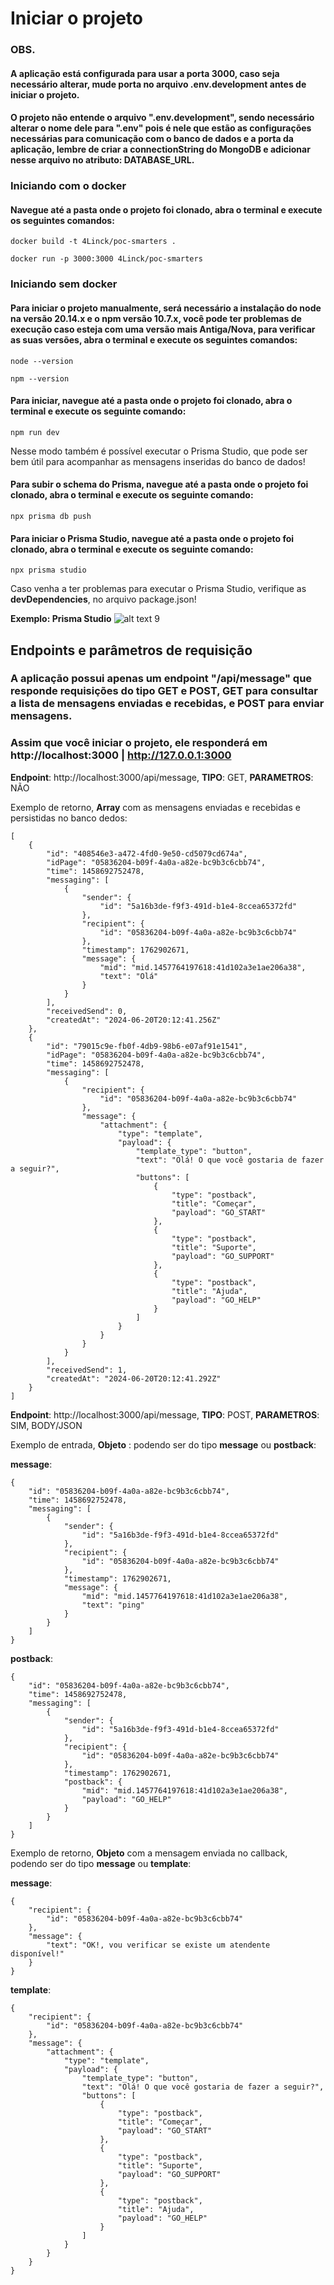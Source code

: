 # Iniciar o projeto

### OBS.
#### A aplicação está configurada para usar a porta 3000, caso seja necessário alterar, mude porta no arquivo .env.development antes de iniciar o projeto.
#### O projeto não entende o arquivo ".env.development", sendo necessário alterar o nome dele para ".env" pois é nele que estão as configurações necessárias para comunicação com o banco de dados e a porta da aplicação, lembre de criar a connectionString do MongoDB e adicionar nesse arquivo no atributo: DATABASE_URL.

### Iniciando com o docker
#### Navegue até a pasta onde o projeto foi clonado, abra o terminal e execute os seguintes comandos:

```
docker build -t 4Linck/poc-smarters .

docker run -p 3000:3000 4Linck/poc-smarters
```

### Iniciando sem docker
#### Para iniciar o projeto manualmente, será necessário a instalação do node na versão 20.14.x e o npm versão 10.7.x, você pode ter problemas de execução caso esteja com uma versão mais Antiga/Nova, para verificar as suas versões, abra o terminal e execute os seguintes comandos: 

```
node --version

npm --version
```

#### Para iniciar, navegue até a pasta onde o projeto foi clonado, abra o terminal e execute os seguinte comando:
```
npm run dev
```

Nesse modo também é possível executar o Prisma Studio, que pode ser bem útil para acompanhar as mensagens inseridas do banco de dados!

#### Para subir o schema do Prisma, navegue até a pasta onde o projeto foi clonado, abra o terminal e execute os seguinte comando:
```
npx prisma db push
```

#### Para iniciar o Prisma Studio, navegue até a pasta onde o projeto foi clonado, abra o terminal e execute os seguinte comando:
```
npx prisma studio
```

Caso venha a ter problemas para executar o Prisma Studio, verifique as **devDependencies**, no arquivo package.json!

**Exemplo: Prisma Studio**
![alt text](image.png)
9
## Endpoints e parâmetros de requisição
### A aplicação possui apenas um endpoint "/api/message" que responde requisições do tipo GET e POST, GET para consultar a lista de mensagens enviadas e recebidas, e POST para enviar mensagens.

### Assim que você iniciar o projeto, ele responderá em http://localhost:3000 | http://127.0.0.1:3000

**Endpoint**: http://localhost:3000/api/message, **TIPO**: GET, **PARAMETROS**: NÃO

Exemplo de retorno, **Array** com as mensagens enviadas e recebidas e persistidas no banco dedos:

```
[
    {
        "id": "408546e3-a472-4fd0-9e50-cd5079cd674a",
        "idPage": "05836204-b09f-4a0a-a82e-bc9b3c6cbb74",
        "time": 1458692752478,
        "messaging": [
            {
                "sender": {
                    "id": "5a16b3de-f9f3-491d-b1e4-8ccea65372fd"
                },
                "recipient": {
                    "id": "05836204-b09f-4a0a-a82e-bc9b3c6cbb74"
                },
                "timestamp": 1762902671,
                "message": {
                    "mid": "mid.1457764197618:41d102a3e1ae206a38",
                    "text": "Olá"
                }
            }
        ],
        "receivedSend": 0,
        "createdAt": "2024-06-20T20:12:41.256Z"
    },
    {
        "id": "79015c9e-fb0f-4db9-98b6-e07af91e1541",
        "idPage": "05836204-b09f-4a0a-a82e-bc9b3c6cbb74",
        "time": 1458692752478,
        "messaging": [
            {
                "recipient": {
                    "id": "05836204-b09f-4a0a-a82e-bc9b3c6cbb74"
                },
                "message": {
                    "attachment": {
                        "type": "template",
                        "payload": {
                            "template_type": "button",
                            "text": "Olá! O que você gostaria de fazer a seguir?",
                            "buttons": [
                                {
                                    "type": "postback",
                                    "title": "Começar",
                                    "payload": "GO_START"
                                },
                                {
                                    "type": "postback",
                                    "title": "Suporte",
                                    "payload": "GO_SUPPORT"
                                },
                                {
                                    "type": "postback",
                                    "title": "Ajuda",
                                    "payload": "GO_HELP"
                                }
                            ]
                        }
                    }
                }
            }
        ],
        "receivedSend": 1,
        "createdAt": "2024-06-20T20:12:41.292Z"
    }
]
```

**Endpoint**: http://localhost:3000/api/message, **TIPO**: POST, **PARAMETROS**: SIM, BODY/JSON

Exemplo de entrada, **Objeto** : podendo ser do tipo **message** ou **postback**:

**message**:
```
{
    "id": "05836204-b09f-4a0a-a82e-bc9b3c6cbb74",
    "time": 1458692752478,
    "messaging": [
        {
            "sender": {
                "id": "5a16b3de-f9f3-491d-b1e4-8ccea65372fd"
            },
            "recipient": {
                "id": "05836204-b09f-4a0a-a82e-bc9b3c6cbb74"
            },
            "timestamp": 1762902671,
            "message": {
                "mid": "mid.1457764197618:41d102a3e1ae206a38",
                "text": "ping"
            }
        }
    ]
}
```

**postback**:
```
{
    "id": "05836204-b09f-4a0a-a82e-bc9b3c6cbb74",
    "time": 1458692752478,
    "messaging": [
        {
            "sender": {
                "id": "5a16b3de-f9f3-491d-b1e4-8ccea65372fd"
            },
            "recipient": {
                "id": "05836204-b09f-4a0a-a82e-bc9b3c6cbb74"
            },
            "timestamp": 1762902671,
            "postback": {
                "mid": "mid.1457764197618:41d102a3e1ae206a38",
                "payload": "GO_HELP"
            }
        }
    ]
}
```

Exemplo de retorno, **Objeto** com a mensagem enviada no callback, podendo ser do tipo **message** ou **template**:

**message**:
```
{
    "recipient": {
        "id": "05836204-b09f-4a0a-a82e-bc9b3c6cbb74"
    },
    "message": {
        "text": "OK!, vou verificar se existe um atendente disponível!"
    }
}
```

**template**:
```
{
    "recipient": {
        "id": "05836204-b09f-4a0a-a82e-bc9b3c6cbb74"
    },
    "message": {
        "attachment": {
            "type": "template",
            "payload": {
                "template_type": "button",
                "text": "Olá! O que você gostaria de fazer a seguir?",
                "buttons": [
                    {
                        "type": "postback",
                        "title": "Começar",
                        "payload": "GO_START"
                    },
                    {
                        "type": "postback",
                        "title": "Suporte",
                        "payload": "GO_SUPPORT"
                    },
                    {
                        "type": "postback",
                        "title": "Ajuda",
                        "payload": "GO_HELP"
                    }
                ]
            }
        }
    }
}
```